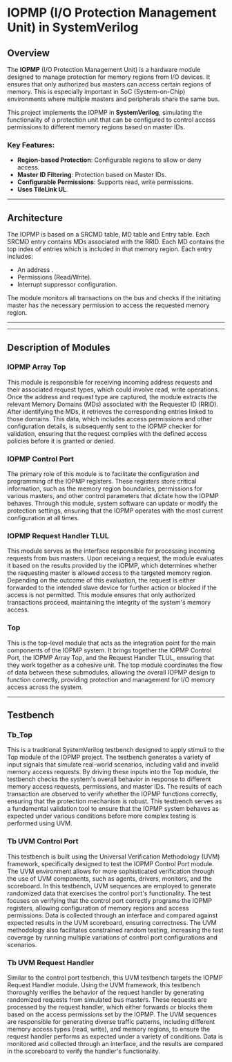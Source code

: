 # IOPMP (I/O Protection Management Unit) in SystemVerilog


## Overview
The **IOPMP** (I/O Protection Management Unit) is a hardware module designed to manage protection for memory regions from I/O devices. It ensures that only authorized bus masters can access certain regions of memory. This is especially important in SoC (System-on-Chip) environments where multiple masters and peripherals share the same bus.

This project implements the IOPMP in **SystemVerilog**, simulating the functionality of a protection unit that can be configured to control access permissions to different memory regions based on master IDs.

### Key Features:
- **Region-based Protection**: Configurable regions to allow or deny access.
- **Master ID Filtering**: Protection based on Master IDs.
- **Configurable Permissions**: Supports read, write permissions.
- **Uses TileLink UL**.

---

## Architecture
The IOPMP is based on a SRCMD table, MD table and Entry table. Each SRCMD entry contains MDs associated with the RRID. Each MD contains the top index of entries which is included in that memory region. Each entry includes:
- An address .
- Permissions (Read/Write).
- Interrupt suppressor configuration.

The module monitors all transactions on the bus and checks if the initiating master has the necessary permission to access the requested memory region.

---



---

## Description of Modules

### IOPMP Array Top  
This module is responsible for receiving incoming address requests and their associated request types, which could involve read, write operations. Once the address and request type are captured, the module extracts the relevant Memory Domains (MDs) associated with the Requester ID (RRID). After identifying the MDs, it retrieves the corresponding entries linked to those domains. This data, which includes access permissions and other configuration details, is subsequently sent to the IOPMP checker for validation, ensuring that the request complies with the defined access policies before it is granted or denied.

### IOPMP Control Port  
The primary role of this module is to facilitate the configuration and programming of the IOPMP registers. These registers store critical information, such as the memory region boundaries, permissions for various masters, and other control parameters that dictate how the IOPMP behaves. Through this module, system software can update or modify the protection settings, ensuring that the IOPMP operates with the most current configuration at all times.

### IOPMP Request Handler TLUL  
This module serves as the interface responsible for processing incoming requests from bus masters. Upon receiving a request, the module evaluates it based on the results provided by the IOPMP, which determines whether the requesting master is allowed access to the targeted memory region. Depending on the outcome of this evaluation, the request is either forwarded to the intended slave device for further action or blocked if the access is not permitted. This module ensures that only authorized transactions proceed, maintaining the integrity of the system's memory access.

### Top  
This is the top-level module that acts as the integration point for the main components of the IOPMP system. It brings together the IOPMP Control Port, the IOPMP Array Top, and the Request Handler TLUL, ensuring that they work together as a cohesive unit. The top module coordinates the flow of data between these submodules, allowing the overall IOPMP design to function correctly, providing protection and management for I/O memory access across the system.

---

## Testbench
### Tb_Top 
This is a traditional SystemVerilog testbench designed to apply stimuli to the Top module of the IOPMP project. The testbench generates a variety of input signals that simulate real-world scenarios, including valid and invalid memory access requests. By driving these inputs into the Top module, the testbench checks the system's overall behavior in response to different memory access requests, permissions, and master IDs. The results of each transaction are observed to verify whether the IOPMP functions correctly, ensuring that the protection mechanism is robust. This testbench serves as a fundamental validation tool to ensure that the IOPMP system behaves as expected under various conditions before more complex testing is performed using UVM.

### Tb UVM Control Port
This testbench is built using the Universal Verification Methodology (UVM) framework, specifically designed to test the IOPMP Control Port module. The UVM environment allows for more sophisticated verification through the use of UVM components, such as agents, drivers, monitors, and the scoreboard. In this testbench, UVM sequences are employed to generate randomized data that exercises the control port's functionality. The test focuses on verifying that the control port correctly programs the IOPMP registers, allowing configuration of memory regions and access permissions. Data is collected through an interface and compared against expected results in the UVM scoreboard, ensuring correctness. The UVM methodology also facilitates constrained random testing, increasing the test coverage by running multiple variations of control port configurations and scenarios.

### Tb UVM Request Handler
Similar to the control port testbench, this UVM testbench targets the IOPMP Request Handler module. Using the UVM framework, this testbench thoroughly verifies the behavior of the request handler by generating randomized requests from simulated bus masters. These requests are processed by the request handler, which either forwards or blocks them based on the access permissions set by the IOPMP. The UVM sequences are responsible for generating diverse traffic patterns, including different memory access types (read, write), and memory regions, to ensure the request handler performs as expected under a variety of conditions. Data is monitored and collected through an interface, and the results are compared in the scoreboard to verify the handler's functionality.






